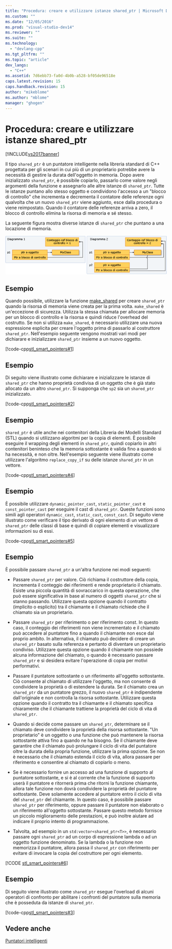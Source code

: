 ```yaml
---
title: "Procedura: creare e utilizzare istanze shared_ptr | Microsoft Docs"
ms.custom: ""
ms.date: "12/05/2016"
ms.prod: "visual-studio-dev14"
ms.reviewer: ""
ms.suite: ""
ms.technology: 
  - "devlang-cpp"
ms.tgt_pltfrm: ""
ms.topic: "article"
dev_langs: 
  - "C++"
ms.assetid: 7d6ebb73-fa0d-4b0b-a528-bf05de96518e
caps.latest.revision: 15
caps.handback.revision: 15
author: "mikeblome"
ms.author: "mblome"
manager: "ghogen"
---
```

# Procedura: creare e utilizzare istanze shared_ptr
[!INCLUDE[vs2017banner](../assembler/inline/includes/vs2017banner.md)]

Il tipo `shared_ptr` è un puntatore intelligente nella libreria standard di C\+\+ progettata per gli scenari in cui più di un proprietario potrebbe avere la necessità di gestire la durata dell'oggetto in memoria.  Dopo avere inizializzato `shared_ptr`, è possibile copiarlo, passarlo come valore negli argomenti della funzione e assegnarlo alle altre istanze di `shared_ptr`.  Tutte le istanze puntano allo stesso oggetto e condividono l'accesso a un "blocco di controllo" che incrementa e decrementa il contatore delle referenze ogni qualvolta che un nuovo `shared_ptr` viene aggiunto, esce dalla procedura o viene reimpostato.  Quando il contatore delle referenze arriva a zero, il blocco di controllo elimina la risorsa di memoria e sé stesso.  
  
 La seguente figura mostra diverse istanze di `shared_ptr` che puntano a una locazione di memoria.  
  
 [![Puntatore condiviso](../cpp/media/shared_ptr.png "shared\_ptr")](assetId:///9785ad08-31d8-411a-86a9-fb9cd9684c27)  
  
## Esempio  
 Quando possibile, utilizzare la funzione [make\_shared](../Topic/make_shared%20\(%3Cmemory%3E\).md) per creare `shared_ptr` quando la risorsa di memoria viene creata per la prima volta.  `make_shared` è un'eccezione di sicurezza.  Utilizza la stessa chiamata per allocare memoria per un blocco di controllo e la risorsa e quindi riduce l'overhead del costrutto.  Se non si utilizza `make_shared`, è necessario utilizzare una nuova espressione esplicita per creare l'oggetto prima di passarlo al costruttore `shared_ptr`.  Nell'esempio seguente vengono mostrati vari modi per dichiarare e inizializzare `shared_ptr` insieme a un nuovo oggetto.  
  
 [!code-cpp[stl_smart_pointers#1](../cpp/codesnippet/CPP/how-to-create-and-use-shared-ptr-instances_1.cpp)]  
  
## Esempio  
 Di seguito viene illustrato come dichiarare e inizializzare le istanze di `shared_ptr` che hanno proprietà condivisa di un oggetto che è già stato allocato da un altro `shared_ptr`.  Si supponga che `sp2` sia un `shared_ptr` inizializzato.  
  
 [!code-cpp[stl_smart_pointers#2](../cpp/codesnippet/CPP/how-to-create-and-use-shared-ptr-instances_2.cpp)]  
  
## Esempio  
 `shared_ptr` è utile anche nei contenitori della Libreria dei Modelli Standard \(STL\) quando si utilizzano algoritmi per la copia di elementi.  È possibile eseguire il wrapping degli elementi in `shared_ptr`, quindi copiarlo in altri contenitori beninteso che la memoria sottostante è valida fino a quando si ha necessità, e non oltre.  Nell'esempio seguente viene illustrato come utilizzare l'algoritmo `replace_copy_if` su delle istanze `shared_ptr` in un vettore.  
  
 [!code-cpp[stl_smart_pointers#4](../cpp/codesnippet/CPP/how-to-create-and-use-shared-ptr-instances_3.cpp)]  
  
## Esempio  
 È possibile utilizzare `dynamic_pointer_cast`, `static_pointer_cast` e `const_pointer_cast` per eseguire il cast di `shared_ptr`.  Queste funzioni sono simili agli operatori `dynamic_cast`, `static_cast`, `const_cast`.  Di seguito viene illustrato come verificare il tipo derivato di ogni elemento di un vettore di `shared_ptr` delle classi di base e quindi di copiare elementi e visualizzare informazioni su di essi.  
  
 [!code-cpp[stl_smart_pointers#5](../cpp/codesnippet/CPP/how-to-create-and-use-shared-ptr-instances_4.cpp)]  
  
## Esempio  
 È possibile passare `shared_ptr` a un'altra funzione nei modi seguenti:  
  
-   Passare `shared_ptr` per valore.  Ciò richiama il costruttore della copia, incrementa il conteggio dei riferimenti e rende proprietario il chiamato.  Esiste una piccola quantità di sovraccarico in questa operazione, che può essere significativa in base al numero di oggetti `shared_ptr` che si stanno passando.  Utilizzare questa opzione quando il contratto \(implicito o esplicito\) tra il chiamante e il chiamato richiede che il chiamato sia un proprietario.  
  
-   Passare `shared_ptr` per riferimento o per riferimento const.  In questo caso, il conteggio dei riferimenti non viene incrementato e il chiamato può accedere al puntatore fino a quando il chiamante non esce dal proprio ambito.  In alternativa, il chiamato può decidere di creare un `shared_ptr` basato sulla referenza e pertanto di diventare un proprietario condiviso.  Utilizzare questa opzione quando il chiamante non possiede alcuna informazione del chiamato, o quando è necessario passare `shared_ptr` e si desidera evitare l'operazione di copia per motivi performativi.  
  
-   Passare il puntatore sottostante o un riferimento all'oggetto sottostante.  Ciò consente al chiamato di utilizzare l'oggetto, ma non consente di condividere la proprietà o di estendere la durata.  Se il chiamato crea un `shared_ptr` da un puntatore grezzo, il nuovo `shared_ptr` è indipendente dall'originale e non controlla la risorsa sottostante.  Utilizzare questa opzione quando il contratto tra il chiamante e il chiamato specifica chiaramente che il chiamante trattiene la proprietà del ciclo di vita di `shared_ptr`.  
  
-   Quando si decide come passare un `shared_ptr`, determinare se il chiamato deve condividere la proprietà della risorsa sottostante.  "Un proprietario" è un oggetto o una funzione che può mantenere la risorsa sottostante attiva fino a quando ne ha bisogno.  Se il chiamante deve garantire che il chiamato può prolungare il ciclo di vita del puntatore oltre la durata della propria funzione, utilizzare la prima opzione.  Se non è necessario che il chiamato estenda il ciclo di vita, allora passare per riferimento e consentire al chiamato di copiarlo o meno.  
  
-   Se è necessario fornire un accesso ad una funzione di supporto al puntatore sottostante, e si è al corrente che la funzione di supporto userà il puntatore e ritornerà prima che ritorni la funzione chiamante, allora tale funzione non dovrà condividere la proprietà del puntatore sottostante.  Deve solamente accedere al puntatore entro il ciclo di vita del `shared_ptr` del chiamante.  In questo caso, è possibile passare `shared_ptr` per riferimento, oppure passare il puntatore non elaborato o un riferimento all'oggetto sottostante.  Passare questo metodo fornisce un piccolo miglioramento delle prestazioni, e può inoltre aiutare ad indicare il proprio intento di programmazione.  
  
-   Talvolta, ad esempio in un `std:vector<shared_ptr<T>>`, è necessario passare ogni `shared_ptr` ad un corpo di espressione lambda o ad un oggetto funzione denominato.  Se la lambda o la funzione non memorizza il puntatore, allora passa il `shared_ptr` con riferimento per evitare di invocare la copia del costruttore per ogni elemento.  
  
 [!CODE [stl_smart_pointers#6](../CodeSnippet/VS_Snippets_Cpp/stl_smart_pointers#6)]  
  
## Esempio  
 Di seguito viene illustrato come `shared_ptr` esegue l'overload di alcuni operatori di confronto per abilitare i confronti del puntatore sulla memoria che è posseduta da istanze di `shared_ptr`.  
  
 [!code-cpp[stl_smart_pointers#3](../cpp/codesnippet/CPP/how-to-create-and-use-shared-ptr-instances_6.cpp)]  
  
## Vedere anche  
 [Puntatori intelligenti](../cpp/smart-pointers-modern-cpp.md)